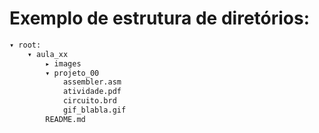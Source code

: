 # Exemplo de estrutura de diretórios:

```Bash
▾ root:
    ▾ aula_xx
        ▸ images
        ▾ projeto_00
            assembler.asm
            atividade.pdf
            circuito.brd
            gif_blabla.gif
        README.md
```